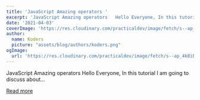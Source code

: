 ```yaml
---
title: 'JavaScript Amazing operators '
excerpt: 'JavaScript Amazing operators   Hello Everyone, In this tutorial I am going to discuss about...'
date: '2021-04-03'
coverImage: 'https://res.cloudinary.com/practicaldev/image/fetch/s--ap_4k8iB--/c_imagga_scale,f_auto,fl_progressive,h_420,q_auto,w_1000/https://dev-to-uploads.s3.amazonaws.com/uploads/articles/ffj70q59b3qf7kp56bqd.png'
author:
  name: Koders
  picture: "assets/blog/authors/koders.png"
ogImage:
  url: 'https://res.cloudinary.com/practicaldev/image/fetch/s--ap_4k8iB--/c_imagga_scale,f_auto,fl_progressive,h_420,q_auto,w_1000/https://dev-to-uploads.s3.amazonaws.com/uploads/articles/ffj70q59b3qf7kp56bqd.png'
---
```


JavaScript Amazing operators   Hello Everyone, In this tutorial I am going to discuss about...

[Read more](https://dev.to/capscode/javascript-amazing-operators-366g)
